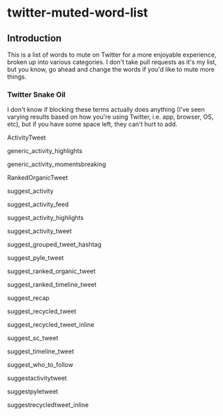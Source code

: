 # twitter-muted-word-list

## Introduction

This is a list of words to mute on Twitter for a more enjoyable experience, broken up into various categories. I don't take pull requests as it's my list, but you know, go ahead and change the words if you'd like to mute more things.

### Twitter Snake Oil

I don't know if blocking these terms actually does anything (I've seen varying results based on how you're using Twitter, i.e. app, browser, OS, etc), but if you have some space left, they can't hurt to add.

ActivityTweet

generic_activity_highlights

generic_activity_momentsbreaking

RankedOrganicTweet

suggest_activity

suggest_activity_feed

suggest_activity_highlights

suggest_activity_tweet

suggest_grouped_tweet_hashtag

suggest_pyle_tweet

suggest_ranked_organic_tweet

suggest_ranked_timeline_tweet

suggest_recap

suggest_recycled_tweet

suggest_recycled_tweet_inline

suggest_sc_tweet

suggest_timeline_tweet

suggest_who_to_follow

suggestactivitytweet

suggestpyletweet

suggestrecycledtweet_inline
